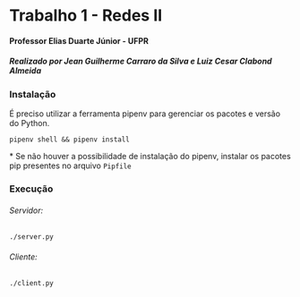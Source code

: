 # Trabalho 1 - Redes II

#### Professor Elias Duarte Júnior - UFPR

##### Realizado por Jean Guilherme Carraro da Silva e Luiz Cesar Clabond Almeida

### Instalação

É preciso utilizar a ferramenta pipenv para gerenciar os pacotes e versão do Python.

```shell
pipenv shell && pipenv install
```

\* Se não houver a possibilidade de instalação do pipenv, instalar os pacotes pip presentes no arquivo `Pipfile`

### Execução

###### Servidor:

```shell
./server.py
```

###### Cliente:

```shell
./client.py
```

